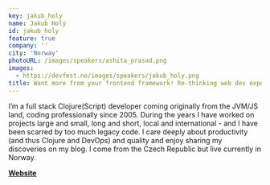 ```yaml
---
key: jakub_holy
name: Jakub Holý
id: jakub_holy
feature: true
company: ''
city: 'Norway'
photoURL: /images/speakers/ashita_prasad.png
images:
  - https://devfest.no/images/speakers/jakub_holy.png
title: Want more from your frontend framework! Re-thinking web dev experience
---
```


I’m a full stack Clojure(Script) developer coming originally from the JVM/JS land, coding professionally since 2005. During the years I have worked on projects large and small, long and short, local and international - and I have been scarred by too much legacy code. I care deeply about productivity (and thus Clojure and DevOps) and quality and enjoy sharing my discoveries on my blog. I come from the Czech Republic but live currently in Norway.

**[Website](https://blog.jakubholy.net/)**